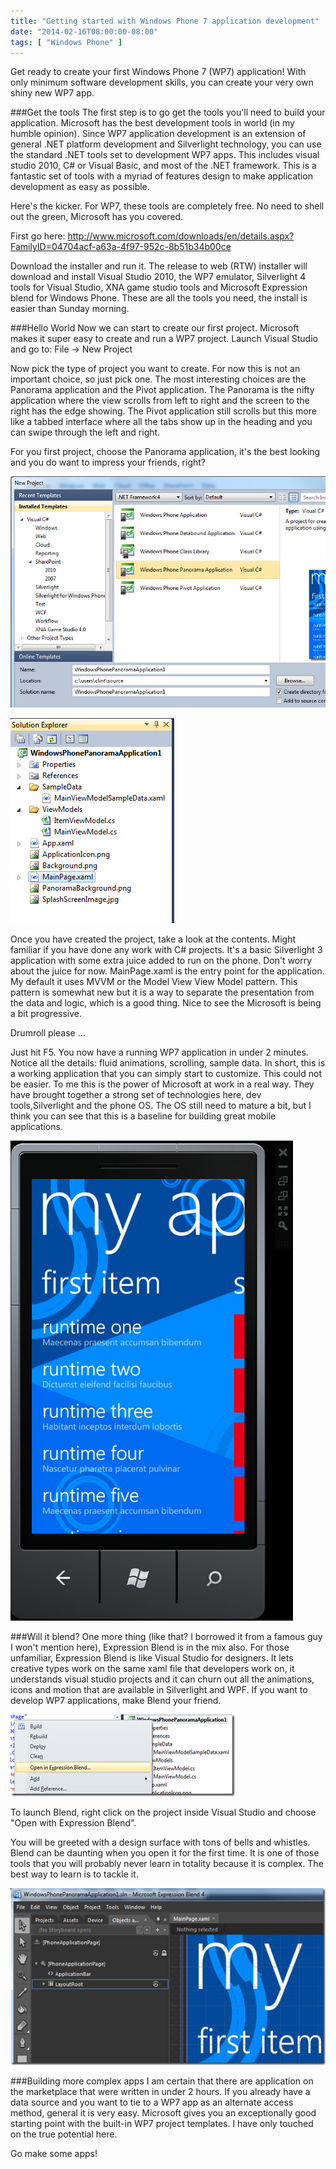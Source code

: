```yaml
---
title: "Getting started with Windows Phone 7 application development"
date: "2014-02-16T08:00:00-08:00"
tags: [ "Windows Phone" ]
---
```


Get ready to create your first Windows Phone 7 (WP7) application! With only minimum software development skills, you can create your very own shiny new WP7 app.

###Get the tools
The first step is to go get the tools you'll need to build your application. Microsoft has the best development tools in world (in my humble opinion). Since WP7 application development is an extension of general .NET platform development and Silverlight technology, you can use the standard .NET tools set to development WP7 apps. This includes visual studio 2010, C# or Visual Basic, and most of the .NET framework. This is a fantastic set of tools with a myriad of features design to make application development as easy as possible.

Here's the kicker. For WP7, these tools are completely free. No need to shell out the green, Microsoft has you covered.

First go here: 
http://www.microsoft.com/downloads/en/details.aspx?FamilyID=04704acf-a63a-4f97-952c-8b51b34b00ce

Download the installer and run it. The release to web (RTW) installer will download and install Visual Studio 2010, the WP7 emulator, Silverlight 4 tools for Visual Studio, XNA game studio tools and Microsoft Expression blend for Windows Phone. These are all the tools you need, the install is easier than Sunday morning.

###Hello World
Now we can start to create our first project. Microsoft makes it super easy to create and run a WP7 project. Launch Visual Studio and go to: File -> New Project

Now pick the type of project you want to create. For now this is not an important choice, so just pick one. The most interesting choices are the Panorama application and the Pivot application. The Panorama is the nifty application where the view scrolls from left to right and the screen to the right has the edge showing. The Pivot application still scrolls but this more like a tabbed interface where all the tabs show up in the heading and you can swipe through the left and right.

For you first project, choose the Panorama application, it's the best looking and you do want to impress your friends, right?

<div class="vinette">
<img src="/images/image2.png" />
</div>

![](/images/image1_1.png)

Once you have created the project, take a look at the contents. Might familiar if you have done any work with C# projects. It's a basic Silverlight 3 application with some extra juice added to run on the phone. Don't worry about the juice for now. MainPage.xaml is the entry point for the application. My default it uses MVVM or the Model View View Model pattern. This pattern is somewhat new but it is a way to separate the presentation from the data and logic, which is a good thing. Nice to see the Microsoft is being a bit progressive.

Drumroll please ...

Just hit F5. You now have a running WP7 application in under 2 minutes. Notice all the details: fluid animations, scrolling, sample data. In short, this is a working application that you can simply start to customize. This could not be easier. To me this is the power of Microsoft at work in a real way. They have brought together a strong set of technologies here, dev tools,Silverlight and the phone OS. The OS still need to mature a bit, but I think you can see that this is a baseline for building great mobile applications.

<div class="vinette">
<img src="/images/image2_1.png" />
</div>

###Will it blend?
One more thing (like that? I borrowed it from a famous guy I won't mention here), Expression Blend is in the mix also. For those unfamiliar, Expression Blend is like Visual Studio for designers. It lets creative types work on the same xaml file that developers work on, it understands visual studio projects and it can churn out all the animations, icons and motion that are available in Silverlight and WPF. If you want to develop WP7 applications, make Blend your friend.

![](/images/image_thumb3.png)

To launch Blend, right click on the project inside Visual Studio and choose "Open with Expression Blend".

You will be greeted with a design surface with tons of bells and whistles. Blend can be daunting when you open it for the first time. It is one of those tools that you will probably never learn in totality because it is complex. The best way to learn is to tackle it.

<div class="vinette">
<img src="/images/image_thumb4.png" />
</div>

###Building more complex apps
I am certain that there are application on the marketplace that were written in under 2 hours. If you already have a data source and you want to tie to a WP7 app as an alternate access method, general it is very easy. Microsoft gives you an exceptionally good starting point with the built-in WP7 project templates. I have only touched on the true potential here.

Go make some apps!
